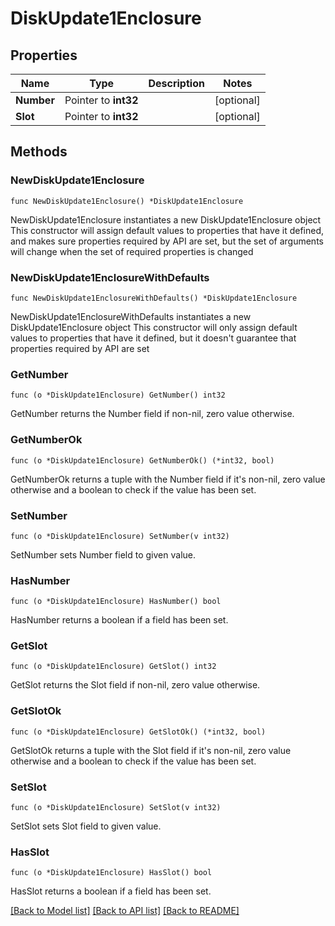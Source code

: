 # DiskUpdate1Enclosure

## Properties

Name | Type | Description | Notes
------------ | ------------- | ------------- | -------------
**Number** | Pointer to **int32** |  | [optional] 
**Slot** | Pointer to **int32** |  | [optional] 

## Methods

### NewDiskUpdate1Enclosure

`func NewDiskUpdate1Enclosure() *DiskUpdate1Enclosure`

NewDiskUpdate1Enclosure instantiates a new DiskUpdate1Enclosure object
This constructor will assign default values to properties that have it defined,
and makes sure properties required by API are set, but the set of arguments
will change when the set of required properties is changed

### NewDiskUpdate1EnclosureWithDefaults

`func NewDiskUpdate1EnclosureWithDefaults() *DiskUpdate1Enclosure`

NewDiskUpdate1EnclosureWithDefaults instantiates a new DiskUpdate1Enclosure object
This constructor will only assign default values to properties that have it defined,
but it doesn't guarantee that properties required by API are set

### GetNumber

`func (o *DiskUpdate1Enclosure) GetNumber() int32`

GetNumber returns the Number field if non-nil, zero value otherwise.

### GetNumberOk

`func (o *DiskUpdate1Enclosure) GetNumberOk() (*int32, bool)`

GetNumberOk returns a tuple with the Number field if it's non-nil, zero value otherwise
and a boolean to check if the value has been set.

### SetNumber

`func (o *DiskUpdate1Enclosure) SetNumber(v int32)`

SetNumber sets Number field to given value.

### HasNumber

`func (o *DiskUpdate1Enclosure) HasNumber() bool`

HasNumber returns a boolean if a field has been set.

### GetSlot

`func (o *DiskUpdate1Enclosure) GetSlot() int32`

GetSlot returns the Slot field if non-nil, zero value otherwise.

### GetSlotOk

`func (o *DiskUpdate1Enclosure) GetSlotOk() (*int32, bool)`

GetSlotOk returns a tuple with the Slot field if it's non-nil, zero value otherwise
and a boolean to check if the value has been set.

### SetSlot

`func (o *DiskUpdate1Enclosure) SetSlot(v int32)`

SetSlot sets Slot field to given value.

### HasSlot

`func (o *DiskUpdate1Enclosure) HasSlot() bool`

HasSlot returns a boolean if a field has been set.


[[Back to Model list]](../README.md#documentation-for-models) [[Back to API list]](../README.md#documentation-for-api-endpoints) [[Back to README]](../README.md)


